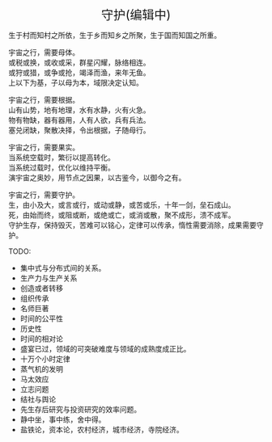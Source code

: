 <center><font size=5>守护(编辑中)</font></center>

生于村而知村之所依，生于乡而知乡之所聚，生于国而知国之所重。<br/>

宇宙之行，需要母体。<br/>
或税或换，或收或采，群星闪耀，脉络相连。<br/>
或狩或猎，或争或抢，竭泽而渔，来年无鱼。<br/>
上以下为基，子以母为本，域限决定认知。<br/>

宇宙之行，需要根据。<br/>
山有山势，地有地理，水有水静，火有火急。<br/>
物有物缺，器有器用，人有人欲，兵有兵法。<br/>
塞兑闭缺，聚散决择，令出根据，子随母行。<br/>

宇宙之行，需要果实。<br/>
当系统空载时，繁衍以提高转化。<br/>
当系统过载时，优化以维持平衡。<br/>
演宇宙之奥妙，用节点之因果，以古鉴今，以御今之有。<br/>

宇宙之行，需要守护。<br/>
生，由小及大，或言或行，或动或静，或苦或乐，十年一剑，垒石成山。<br/>
死，由始而终，或阻或断，或绝或亡，或消或散，聚不成形，溃不成军。<br/>
守护生存，保持毁灭，苦难可以铭心，定律可以传承，惰性需要消除，成果需要守护。<br/>

TODO: 
* 集中式与分布式间的关系。
* 生产力与生产关系
* 创造或者转移
* 组织传承
* 名师巨著
* 时间的公平性
* 历史性
* 时间的相对论
* 盛宴已过，领域的可突破难度与领域的成熟度成正比。
* 十万个小时定律
* 蒸气机的发明
* 马太效应
* 立志问题
* 结社与舆论
* 先生存后研究与投资研究的效率问题。
* 静中坐，事中练，舍中得。
* 盐铁论，资本论，农村经济，城市经济，寺院经济。
